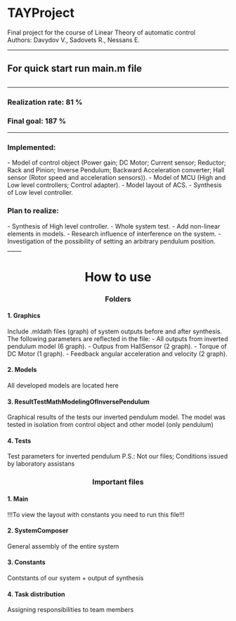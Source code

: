 # TAYProject
Final project for the course of Linear Theory of automatic control  
Authors: Davydov V., Sadovets R., Nessans E.

_____

<h2 font-weight="bold">For quick start run main.m file<h2>

_____

<h3 font-style="italic">Realization rate: 81 %</h3>
<h3 font-style="italic">Final goal: 187 %</h3>

_____
<h3><b>Implemented:</b></h3>
- Model of control object (Power gain; DC Motor; Current sensor; Reductor; 
Rack and Pinion; Inverse Pendulum; Backward Acceleration converter; 
Hall sensor (Rotor speed and acceleration sensors)).
- Model of MCU (High and Low level controllers; Control adapter).
- Model layout of ACS.
- Synthesis of Low level controller.


<h3><b>Plan to realize:</b></h3>
- Synthesis of High level controller.
- Whole system test.
- Add non-linear elements in models.
- Research influence of interference on the system.
- Investigation of the possibility of setting an arbitrary pendulum position.
_____

<h1 align="center" font-weight="bold">How to use</h1>
<h3 align="center" align="center">Folders</h3>
<h4>1. Graphics</h4>
Include .mldath files (graph) of system outputs before and after synthesis.  
The following parameters are reflected in the file:  
- All outputs from inverted pendulum model (6 graph).
- Outpus from HallSensor (2 graph).
- Torque of DC Motor (1 graph).
- Feedback angular acceleration and velocity (2 graph).

<h4>2. Models</h4>
All developed models are located here

<h4>3. ResultTestMathModelingOfInversePendulum</h4>
Graphical results of the tests our inverted pendulum model.  
The model was tested in isolation from control object and other model (only pendulum)  

<h4>4. Tests</h4>
Test parameters for inverted pendulum  
P.S.: Not our files; Conditions issued by laboratory assistans

<h3 font-style="italic" align="center">Important files</h3>
<h4>1. Main</h4>
!!!To view the layout with constants you need to run this file!!!

<h4>2. SystemComposer</h4>
General assembly of the entire system

<h4>3. Constants</h4>
Contstants of our system + output of synthesis  

<h4>4. Task distribution</h4>
Assigning responsibilities to team members  